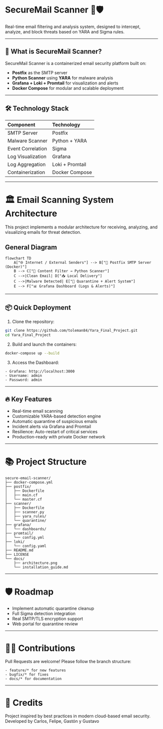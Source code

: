 
# SecureMail Scanner 📧🛡️

Real-time email filtering and analysis system, designed to intercept, analyze, and block threats based on YARA and Sigma rules.

---

## 🚀 What is SecureMail Scanner?

SecureMail Scanner is a containerized email security platform built on:

* **Postfix** as the SMTP server
* **Python Scanner** using **YARA** for malware analysis
* **Grafana + Loki + Promtail** for visualization and alerts
* **Docker Compose** for modular and scalable deployment

---

## 🛠️ Technology Stack

| Component         | Technology      |
| :---------------- | :-------------- |
| SMTP Server       | Postfix         |
| Malware Scanner   | Python + YARA   |
| Event Correlation | Sigma           |
| Log Visualization | Grafana         |
| Log Aggregation   | Loki + Promtail |
| Containerization  | Docker Compose  |

---

# 🏛️ Email Scanning System Architecture

This project implements a modular architecture for receiving, analyzing, and visualizing emails for threat detection.

## General Diagram

```mermaid
flowchart TD
    A["🌐 Internet / External Senders"] --> B["📮 Postfix SMTP Server (Docker)"]
    B --> C["🔎 Content Filter → Python Scanner"]
    C -->|Clean Email| D["📥 Local Delivery"]
    C -->|Malware Detected| E["🚨 Quarantine + Alert System"]
    E --> F["📊 Grafana Dashboard (Logs & Alerts)"]
```

---

## 📦 Quick Deployment

1. Clone the repository:

```bash
git clone https://github.com/toleman84/Yara_Final_Project.git
cd Yara_Final_Project
```

2. Build and launch the containers:

```bash
docker-compose up --build
```

3. Access the Dashboard:

```
- Grafana: http://localhost:3000  
- Username: admin  
- Password: admin  
```

---

## 🔥 Key Features

* Real-time email scanning
* Customizable YARA-based detection engine
* Automatic quarantine of suspicious emails
* Incident alerts via Grafana and Promtail
* Resilience: Auto-restart of critical services
* Production-ready with private Docker network

---

# 📚 Project Structure

```
secure-email-scanner/
├── docker-compose.yml
├── postfix/
│   ├── Dockerfile
│   ├── main.cf
│   └── master.cf
├── scanner/
│   ├── Dockerfile
│   ├── scanner.py
│   ├── yara_rules/
│   └── quarantine/
├── grafana/
│   └── dashboards/
├── promtail/
│   └── config.yml
├── loki/
│   └── config.yaml
├── README.md
├── LICENSE
└── docs/
    ├── architecture.png
    └── installation_guide.md
```

---

# 🛡️ Roadmap

* Implement automatic quarantine cleanup
* Full Sigma detection integration
* Real SMTP/TLS encryption support
* Web portal for quarantine review

---

# 👨‍💻 Contributions

Pull Requests are welcome!
Please follow the branch structure:

```
- feature/* for new features  
- bugfix/* for fixes  
- docs/* for documentation  
```

---

# 🌟 Credits

Project inspired by best practices in modern cloud-based email security.
Developed by Carlos, Felipe, Gastón y Gustavo
